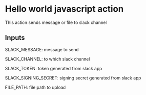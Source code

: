 # Hello world javascript action

This action sends message or file to slack channel

## Inputs

  SLACK_MESSAGE: message to send

  SLACK_CHANNEL: to which slack channel

  SLACK_TOKEN: token generated from slack app

  SLACK_SIGNING_SECRET: signing secret generated from slack app

  FILE_PATH: file path to upload